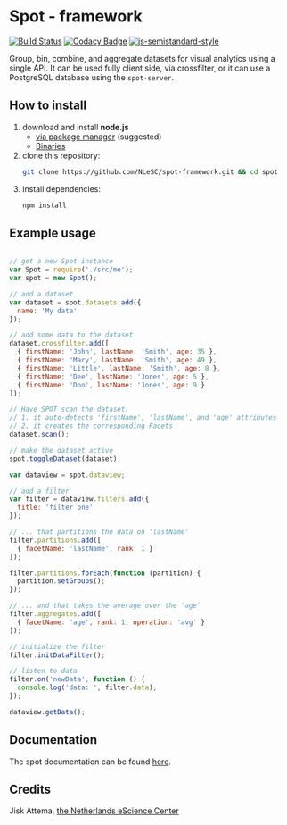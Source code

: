 # Spot - framework
[![Build Status](https://travis-ci.org/NLeSC/spot-framework.svg?branch=master)](https://travis-ci.org/NLeSC/spot-framework)
[![Codacy Badge](https://api.codacy.com/project/badge/Grade/783828d8433a49a8b33dfa3874e46f76)](https://www.codacy.com/app/NLeSC/spot-framework?utm_source=github.com&amp;utm_medium=referral&amp;utm_content=NLeSC/spot-framework&amp;utm_campaign=Badge_Grade)
[![js-semistandard-style](https://img.shields.io/badge/code%20style-semistandard-brightgreen.svg?style=flat-square)](https://github.com/Flet/semistandard)

Group, bin, combine, and aggregate datasets for visual analytics using a single API.
It can be used fully client side, via crossfilter, or it can use a PostgreSQL database using the `spot-server`.

## How to install

1. download and install **node.js**
    - [via package manager](https://nodejs.org/en/download/package-manager) (suggested)
    - [Binaries](https://nodejs.org/en/download)
2. clone this repository:
    ```bash
    git clone https://github.com/NLeSC/spot-framework.git && cd spot
    ```
3. install dependencies:
    ```bash
    npm install
    ```

## Example usage

```javascript

// get a new Spot instance
var Spot = require('./src/me');
var spot = new Spot();

// add a dataset
var dataset = spot.datasets.add({
  name: 'My data'
});

// add some data to the dataset
dataset.crossfilter.add([
  { firstName: 'John', lastName: 'Smith', age: 35 },
  { firstName: 'Mary', lastName: 'Smith', age: 49 },
  { firstName: 'Little', lastName: 'Smith', age: 8 },
  { firstName: 'Dee', lastName: 'Jones', age: 5 },
  { firstName: 'Doo', lastName: 'Jones', age: 9 }
]);

// Have SPOT scan the dataset:
// 1. it auto-detects 'firstName', 'lastName', and 'age' attributes
// 2. it creates the corresponding Facets
dataset.scan();

// make the dataset active
spot.toggleDataset(dataset);

var dataview = spot.dataview;

// add a filter
var filter = dataview.filters.add({
  title: 'filter one'
});

// ... that partitions the data on 'lastName'
filter.partitions.add([
  { facetName: 'lastName', rank: 1 }
]);

filter.partitions.forEach(function (partition) {
  partition.setGroups();
});

// ... and that takes the average over the 'age'
filter.aggregates.add([
  { facetName: 'age', rank: 1, operation: 'avg' }
]);

// initialize the filter
filter.initDataFilter();

// listen to data
filter.on('newData', function () {
  console.log('data: ', filter.data);
});

dataview.getData();
```

## Documentation

The spot documentation can be found [here](http://nlesc.github.io/spot-framework/doc/spot/0.0.6/index.html).

## Credits

Jisk Attema, [the Netherlands eScience Center](http://nlesc.nl)
